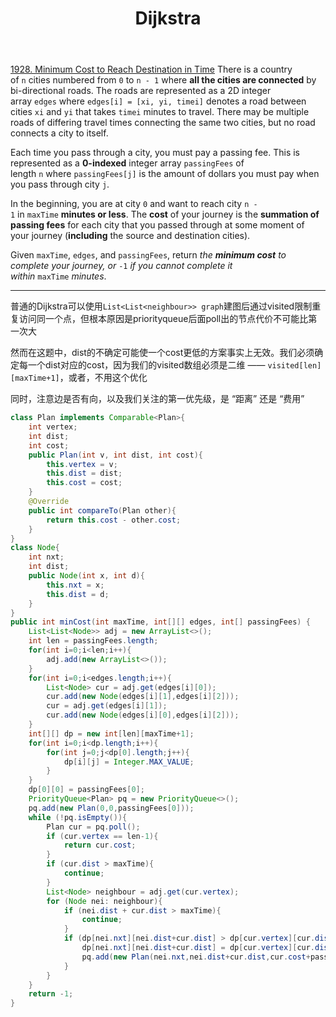 ﻿---
layout: default
title: Dijkstra
narrow: true
---
[1928. Minimum Cost to Reach Destination in Time](https://leetcode.com/problems/minimum-cost-to-reach-destination-in-time/)
There is a country of `n` cities numbered from `0` to `n - 1` where **all the cities are connected** by bi-directional roads. The roads are represented as a 2D integer array `edges` where `edges[i] = [xi, yi, timei]` denotes a road between cities `xi` and `yi` that takes `timei` minutes to travel. There may be multiple roads of differing travel times connecting the same two cities, but no road connects a city to itself.

Each time you pass through a city, you must pay a passing fee. This is represented as a **0-indexed** integer array `passingFees` of length `n` where `passingFees[j]` is the amount of dollars you must pay when you pass through city `j`.

In the beginning, you are at city `0` and want to reach city `n - 1` in `maxTime` **minutes or less**. The **cost** of your journey is the **summation of passing fees** for each city that you passed through at some moment of your journey (**including** the source and destination cities).

Given `maxTime`, `edges`, and `passingFees`, return _the **minimum cost** to complete your journey, or_ `-1` _if you cannot complete it within_ `maxTime` _minutes_.
***
普通的Dijkstra可以使用`List<List<neighbour>> graph`建图后通过visited限制重复访问同一个点，但根本原因是priorityqueue后面poll出的节点代价不可能比第一次大

然而在这题中，dist的不确定可能使一个cost更低的方案事实上无效。我们必须确定每一个dist对应的cost，因为我们的visited数组必须是二维 —— `visited[len][maxTime+1]`，或者，不用这个优化

同时，注意边是否有向，以及我们关注的第一优先级，是 “距离” 还是 “费用”

```java
class Plan implements Comparable<Plan>{  
    int vertex;  
    int dist;  
    int cost;  
    public Plan(int v, int dist, int cost){  
        this.vertex = v;  
        this.dist = dist;  
        this.cost = cost;  
    }  
    @Override  
    public int compareTo(Plan other){  
        return this.cost - other.cost;  
    }  
}  
class Node{  
    int nxt;  
    int dist;  
    public Node(int x, int d){  
        this.nxt = x;  
        this.dist = d;  
    }  
}  
public int minCost(int maxTime, int[][] edges, int[] passingFees) {  
    List<List<Node>> adj = new ArrayList<>();  
    int len = passingFees.length;  
    for(int i=0;i<len;i++){  
        adj.add(new ArrayList<>());  
    }  
    for(int i=0;i<edges.length;i++){  
        List<Node> cur = adj.get(edges[i][0]);  
        cur.add(new Node(edges[i][1],edges[i][2]));  
        cur = adj.get(edges[i][1]);  
        cur.add(new Node(edges[i][0],edges[i][2]));  
    }  
    int[][] dp = new int[len][maxTime+1];  
    for(int i=0;i<dp.length;i++){  
        for(int j=0;j<dp[0].length;j++){  
            dp[i][j] = Integer.MAX_VALUE;  
        }  
    }  
    dp[0][0] = passingFees[0];  
    PriorityQueue<Plan> pq = new PriorityQueue<>();  
    pq.add(new Plan(0,0,passingFees[0]));  
    while (!pq.isEmpty()){  
        Plan cur = pq.poll();  
        if (cur.vertex == len-1){  
            return cur.cost;  
        }  
        if (cur.dist > maxTime){  
            continue;  
        }  
        List<Node> neighbour = adj.get(cur.vertex);  
        for (Node nei: neighbour){  
            if (nei.dist + cur.dist > maxTime){  
                continue;  
            }  
            if (dp[nei.nxt][nei.dist+cur.dist] > dp[cur.vertex][cur.dist] + passingFees[nei.nxt]){  
                dp[nei.nxt][nei.dist+cur.dist] = dp[cur.vertex][cur.dist] + passingFees[nei.nxt];  
                pq.add(new Plan(nei.nxt,nei.dist+cur.dist,cur.cost+passingFees[nei.nxt]));  
            }  
        }  
    }  
    return -1;  
}
```